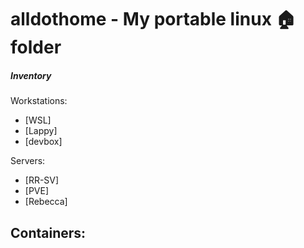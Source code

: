 # alldothome - My portable linux :house: folder

##### Inventory

Workstations:
- [WSL]
- [Lappy]
- [devbox]

Servers:
- [RR-SV]
- [PVE]
- [Rebecca]

Containers:
- 

